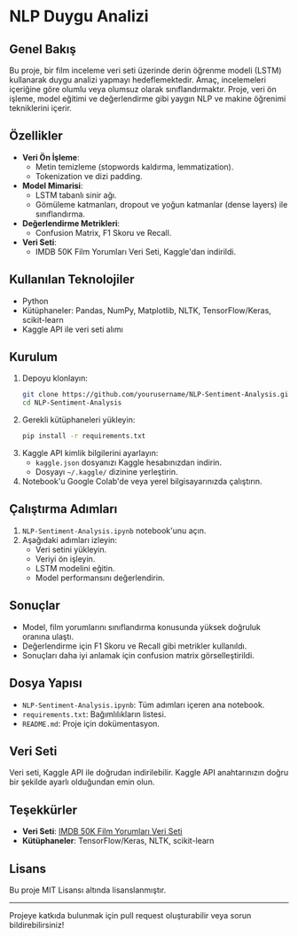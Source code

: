 
# NLP Duygu Analizi

## Genel Bakış
Bu proje, bir film inceleme veri seti üzerinde derin öğrenme modeli (LSTM) kullanarak duygu analizi yapmayı hedeflemektedir. Amaç, incelemeleri içeriğine göre olumlu veya olumsuz olarak sınıflandırmaktır. Proje, veri ön işleme, model eğitimi ve değerlendirme gibi yaygın NLP ve makine öğrenimi tekniklerini içerir.

## Özellikler
- **Veri Ön İşleme**:
  - Metin temizleme (stopwords kaldırma, lemmatization).
  - Tokenization ve dizi padding.
- **Model Mimarisi**:
  - LSTM tabanlı sinir ağı.
  - Gömüleme katmanları, dropout ve yoğun katmanlar (dense layers) ile sınıflandırma.
- **Değerlendirme Metrikleri**:
  - Confusion Matrix, F1 Skoru ve Recall.
- **Veri Seti**:
  - IMDB 50K Film Yorumları Veri Seti, Kaggle'dan indirildi.

## Kullanılan Teknolojiler
- Python
- Kütüphaneler: Pandas, NumPy, Matplotlib, NLTK, TensorFlow/Keras, scikit-learn
- Kaggle API ile veri seti alımı

## Kurulum
1. Depoyu klonlayın:
   ```bash
   git clone https://github.com/yourusername/NLP-Sentiment-Analysis.git
   cd NLP-Sentiment-Analysis
   ```
2. Gerekli kütüphaneleri yükleyin:
   ```bash
   pip install -r requirements.txt
   ```
3. Kaggle API kimlik bilgilerini ayarlayın:
   - `kaggle.json` dosyanızı Kaggle hesabınızdan indirin.
   - Dosyayı `~/.kaggle/` dizinine yerleştirin.
4. Notebook'u Google Colab'de veya yerel bilgisayarınızda çalıştırın.

## Çalıştırma Adımları
1. `NLP-Sentiment-Analysis.ipynb` notebook'unu açın.
2. Aşağıdaki adımları izleyin:
   - Veri setini yükleyin.
   - Veriyi ön işleyin.
   - LSTM modelini eğitin.
   - Model performansını değerlendirin.

## Sonuçlar
- Model, film yorumlarını sınıflandırma konusunda yüksek doğruluk oranına ulaştı.
- Değerlendirme için F1 Skoru ve Recall gibi metrikler kullanıldı.
- Sonuçları daha iyi anlamak için confusion matrix görselleştirildi.

## Dosya Yapısı
- `NLP-Sentiment-Analysis.ipynb`: Tüm adımları içeren ana notebook.
- `requirements.txt`: Bağımlılıkların listesi.
- `README.md`: Proje için dokümentasyon.

## Veri Seti
Veri seti, Kaggle API ile doğrudan indirilebilir. Kaggle API anahtarınızın doğru bir şekilde ayarlı olduğundan emin olun.

## Teşekkürler
- **Veri Seti**: [IMDB 50K Film Yorumları Veri Seti](https://www.kaggle.com/datasets/lakshmi25npathi/imdb-dataset-of-50k-movie-reviews)
- **Kütüphaneler**: TensorFlow/Keras, NLTK, scikit-learn

## Lisans
Bu proje MIT Lisansı altında lisanslanmıştır.

---
Projeye katkıda bulunmak için pull request oluşturabilir veya sorun bildirebilirsiniz!

